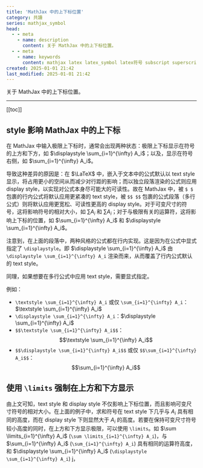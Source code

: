 ```yaml
---
title: 'MathJax 中的上下标位置'
category: 共讀
series: mathjax_symbol
head:
  - - meta
    - name: description
      content: 关于 MathJax 中的上下标位置。
  - - meta
    - name: keywords
      content: mathjax latex latex_symbol latex符号 subscript superscript sub sup 下标 上标 上下标 displaystyle textstyle limits
created: 2025-01-01 21:42
last_modified: 2025-01-01 21:42
---
```


关于 MathJax 中的上下标位置。

---

[[toc]]

## style 影响 MathJax 中的上下标

在 MathJax 中输入极限上下标时，通常会出现两种状态：极限上下标显示在符号的上方和下方，如 $\displaystyle \sum_{i=1}^{\infty} A_i$；以及，显示在符号右侧，如 $\sum_{i=1}^{\infty} A_i$。

导致这种差异的原因是：在 $\LaTeX$ 中，嵌入于文本中的公式默认以 text style 显示，将占用更小的空间从而减少对行距的影响；而以独立段落渲染的公式则应用 display style，以实现对公式本身尽可能大的可读性。故在 MathJax 中，被 `$ $` 包裹的行内公式将默认应用更紧凑的 text style，被 `$$ $$` 包裹的公式段落（多行公式）则将默认应用更宽松、可读性更高的 display style。对于可变尺寸的符号，这将影响符号的相对大小，如 $\sum A_i$ 和 $\displaystyle \sum A_i$；对于与极限有关的运算符，这将影响上下标的位置，如 $\sum_{i=1}^{\infty} A_i$ 和 $\displaystyle \sum_{i=1}^{\infty} A_i$。

注意到，在上面的段落中，两种风格的公式都在行内实现。这是因为在公式中显式指定了 `\displaystyle`。即 $\displaystyle \sum_{i=1}^{\infty} A_i$ 由 `\displaystyle \sum_{i=1}^{\infty} A_i` 渲染而来，从而覆盖了行内公式默认的 text style。

同理，如果想要在多行公式中应用 text style，需要显式指定。

例如：

- `\textstyle \sum_{i=1}^{\infty} A_i` 或仅 `\sum_{i=1}^{\infty} A_i`：$\textstyle \sum_{i=1}^{\infty} A_i$
- `\displaystyle \sum_{i=1}^{\infty} A_i`：$\displaystyle \sum_{i=1}^{\infty} A_i$
- `$$\textstyle \sum_{i=1}^{\infty} A_i$$`：
  $$\textstyle \sum_{i=1}^{\infty} A_i$$
- `$$\displaystyle \sum_{i=1}^{\infty} A_i$$` 或仅 `$$\sum_{i=1}^{\infty} A_i$$`：
  $$\sum_{i=1}^{\infty} A_i$$

## 使用 `\limits` 强制在上方和下方显示

由上文可知，text style 和 display style 不仅影响上下标位置，而且影响可变尺寸符号的相对大小。在上面的例子中，求和符号在 text style 下几乎与 $A_i$ 具有相同的高度，而在 display style 下则显然大于 $A_i$ 的高度。若要在保持可变尺寸符号较小高度的同时，在上方和下方显示极限，可以使用 `\limits`。如 $\sum \limits_{i=1}^{\infty} A_i$ (`\sum \limits_{i=1}^{\infty} A_i`)，与 $\sum_{i=1}^{\infty} A_i$ (`\sum_{i=1}^{\infty} A_i`) 具有相同的运算符高度，和 $\displaystyle \sum_{i=1}^{\infty} A_i$ (`\displaystyle \sum_{i=1}^{\infty} A_i`) j，
